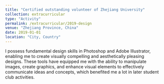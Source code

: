 ```yaml
---
title: "Certified outstanding volunteer of Zhejiang University"
collection: extracurricular
type: "Activity"
permalink: /extracurricular/2019-design
venue: "Zhejiang Province, China"
date: 2019-01-01
location: "City, Country"
---
```


I possess fundamental design skills in Photoshop and Adobe Illustrator, enabling me to create visually compelling and aesthetically pleasing designs. These tools have equipped me with the ability to manipulate images, create graphics, and enhance visual elements to effectively communicate ideas and concepts, which benefited me a lot in later student club activities. 




